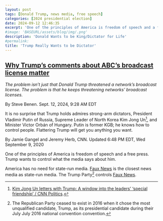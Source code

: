 ```yaml
---
layout: post
tags: [Donald Trump, news media, free speech]
categories: [2024 presidential election]
date: 2024-09-12 12:46:35
excerpt: 'One of the principles of America is freedom of speech and a free press. Trump wants to control what the media says about him.'
#image: 'BASEURL/assets/blog/img/.png'
description: 'Donald Wants to be King/Dictator for Life'
#permalink:
title: 'Trump Really Wants to be Dictator'
---
```



## [Why Trump’s comments about ABC’s broadcast license matter](https://www.msnbc.com/rachel-maddow-show/maddowblog/trumps-comments-abcs-broadcast-license-matter-rcna170786)

*The problem isn’t just that Donald Trump threatened a network’s broadcast license. The problem is that he keeps threatening networks’ broadcast licenses.*

By Steve Benen. Sept. 12, 2024, 9:28 AM EDT

It is no surprise that Trump holds admires strong-arm dictators, President Vladimir Putin of Russia, Supreme Leader of North Korea Kim Jong Un[^11], and Minister Victor Orbán of Hungary. Putin is former KGB; he knows how to control people. Flattering Trump will get you anything you want.

[^11]: [Kim Jong Un letters with Trump: A window into the leaders’ ‘special friendship’ / CNN Politics](https://www.cnn.com/2020/09/09/politics/kim-jong-un-trump-letters-rage-book/index.html). 

By Jamie Gangel and Jeremy Herb, CNN. Updated 6:48 PM EDT, Wed September 9, 2020

One of the principles of America is freedom of speech and a free press. Trump wants to control what the media says about him.

America has no need for state-run media. [Faux News](https://foxnews.com) is the closest news media as state-run media. The Trump Party[^12] controls [Faux News](https://foxnews.com).

[^12]: The Republican Party ceased to exist in 2016 when it chose the most unqualified candidate, Trump, as its presidential candidate during their July July 2016 national convention convention.
